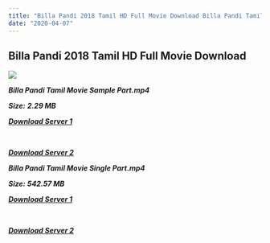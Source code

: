```yaml
---
title: "Billa Pandi 2018 Tamil HD Full Movie Download Billa Pandi Tamil HD Movie Download"
date: "2020-04-07"
---
```


## Billa Pandi 2018 Tamil HD Full Movie Download 

![](https://images.moviebuff.com/4bbba8cb-4dfb-4eb5-bb06-6b5912525bb1?w=1000)

**_Billa Pandi Tamil Movie Sample Part.mp4_**

**_Size:_** **_2.29 MB_**

**_[Download Server 1](http://n.wetransfer.vip/files/Tamil{dd491190c7c44e72d5bc6265d8d28d52dc406d5dbea1734fee0f652b09d71bf7}20Movies/Tamil{dd491190c7c44e72d5bc6265d8d28d52dc406d5dbea1734fee0f652b09d71bf7}202018{dd491190c7c44e72d5bc6265d8d28d52dc406d5dbea1734fee0f652b09d71bf7}20Movies/{dd491190c7c44e72d5bc6265d8d28d52dc406d5dbea1734fee0f652b09d71bf7}20Billa{dd491190c7c44e72d5bc6265d8d28d52dc406d5dbea1734fee0f652b09d71bf7}20Pandi{dd491190c7c44e72d5bc6265d8d28d52dc406d5dbea1734fee0f652b09d71bf7}20(2018){dd491190c7c44e72d5bc6265d8d28d52dc406d5dbea1734fee0f652b09d71bf7}20/{dd491190c7c44e72d5bc6265d8d28d52dc406d5dbea1734fee0f652b09d71bf7}20Billa{dd491190c7c44e72d5bc6265d8d28d52dc406d5dbea1734fee0f652b09d71bf7}20Pandi{dd491190c7c44e72d5bc6265d8d28d52dc406d5dbea1734fee0f652b09d71bf7}20(2018){dd491190c7c44e72d5bc6265d8d28d52dc406d5dbea1734fee0f652b09d71bf7}20Proper{dd491190c7c44e72d5bc6265d8d28d52dc406d5dbea1734fee0f652b09d71bf7}20HDRip/Billa{dd491190c7c44e72d5bc6265d8d28d52dc406d5dbea1734fee0f652b09d71bf7}20Pandi{dd491190c7c44e72d5bc6265d8d28d52dc406d5dbea1734fee0f652b09d71bf7}20(2018){dd491190c7c44e72d5bc6265d8d28d52dc406d5dbea1734fee0f652b09d71bf7}20Sample{dd491190c7c44e72d5bc6265d8d28d52dc406d5dbea1734fee0f652b09d71bf7}20(640x360).mp4)_**

**_[  
](http://n.wetransfer.vip/files/Tamil{dd491190c7c44e72d5bc6265d8d28d52dc406d5dbea1734fee0f652b09d71bf7}20Movies/Tamil{dd491190c7c44e72d5bc6265d8d28d52dc406d5dbea1734fee0f652b09d71bf7}202018{dd491190c7c44e72d5bc6265d8d28d52dc406d5dbea1734fee0f652b09d71bf7}20Movies/{dd491190c7c44e72d5bc6265d8d28d52dc406d5dbea1734fee0f652b09d71bf7}20Billa{dd491190c7c44e72d5bc6265d8d28d52dc406d5dbea1734fee0f652b09d71bf7}20Pandi{dd491190c7c44e72d5bc6265d8d28d52dc406d5dbea1734fee0f652b09d71bf7}20(2018){dd491190c7c44e72d5bc6265d8d28d52dc406d5dbea1734fee0f652b09d71bf7}20/{dd491190c7c44e72d5bc6265d8d28d52dc406d5dbea1734fee0f652b09d71bf7}20Billa{dd491190c7c44e72d5bc6265d8d28d52dc406d5dbea1734fee0f652b09d71bf7}20Pandi{dd491190c7c44e72d5bc6265d8d28d52dc406d5dbea1734fee0f652b09d71bf7}20(2018){dd491190c7c44e72d5bc6265d8d28d52dc406d5dbea1734fee0f652b09d71bf7}20Proper{dd491190c7c44e72d5bc6265d8d28d52dc406d5dbea1734fee0f652b09d71bf7}20HDRip/Billa{dd491190c7c44e72d5bc6265d8d28d52dc406d5dbea1734fee0f652b09d71bf7}20Pandi{dd491190c7c44e72d5bc6265d8d28d52dc406d5dbea1734fee0f652b09d71bf7}20(2018){dd491190c7c44e72d5bc6265d8d28d52dc406d5dbea1734fee0f652b09d71bf7}20Sample{dd491190c7c44e72d5bc6265d8d28d52dc406d5dbea1734fee0f652b09d71bf7}20(640x360).mp4)_**

**_[Download Server 2](http://n.wetransfer.vip/files/Tamil{dd491190c7c44e72d5bc6265d8d28d52dc406d5dbea1734fee0f652b09d71bf7}20Movies/Tamil{dd491190c7c44e72d5bc6265d8d28d52dc406d5dbea1734fee0f652b09d71bf7}202018{dd491190c7c44e72d5bc6265d8d28d52dc406d5dbea1734fee0f652b09d71bf7}20Movies/{dd491190c7c44e72d5bc6265d8d28d52dc406d5dbea1734fee0f652b09d71bf7}20Billa{dd491190c7c44e72d5bc6265d8d28d52dc406d5dbea1734fee0f652b09d71bf7}20Pandi{dd491190c7c44e72d5bc6265d8d28d52dc406d5dbea1734fee0f652b09d71bf7}20(2018){dd491190c7c44e72d5bc6265d8d28d52dc406d5dbea1734fee0f652b09d71bf7}20/{dd491190c7c44e72d5bc6265d8d28d52dc406d5dbea1734fee0f652b09d71bf7}20Billa{dd491190c7c44e72d5bc6265d8d28d52dc406d5dbea1734fee0f652b09d71bf7}20Pandi{dd491190c7c44e72d5bc6265d8d28d52dc406d5dbea1734fee0f652b09d71bf7}20(2018){dd491190c7c44e72d5bc6265d8d28d52dc406d5dbea1734fee0f652b09d71bf7}20Proper{dd491190c7c44e72d5bc6265d8d28d52dc406d5dbea1734fee0f652b09d71bf7}20HDRip/Billa{dd491190c7c44e72d5bc6265d8d28d52dc406d5dbea1734fee0f652b09d71bf7}20Pandi{dd491190c7c44e72d5bc6265d8d28d52dc406d5dbea1734fee0f652b09d71bf7}20(2018){dd491190c7c44e72d5bc6265d8d28d52dc406d5dbea1734fee0f652b09d71bf7}20Sample{dd491190c7c44e72d5bc6265d8d28d52dc406d5dbea1734fee0f652b09d71bf7}20(640x360).mp4)_**

**_Billa Pandi Tamil Movie Single Part.mp4_**

**_Size:_** **_542.57 MB_**

**_[Download Server 1](http://n.wetransfer.vip/files/Tamil{dd491190c7c44e72d5bc6265d8d28d52dc406d5dbea1734fee0f652b09d71bf7}20Movies/Tamil{dd491190c7c44e72d5bc6265d8d28d52dc406d5dbea1734fee0f652b09d71bf7}202018{dd491190c7c44e72d5bc6265d8d28d52dc406d5dbea1734fee0f652b09d71bf7}20Movies/{dd491190c7c44e72d5bc6265d8d28d52dc406d5dbea1734fee0f652b09d71bf7}20Billa{dd491190c7c44e72d5bc6265d8d28d52dc406d5dbea1734fee0f652b09d71bf7}20Pandi{dd491190c7c44e72d5bc6265d8d28d52dc406d5dbea1734fee0f652b09d71bf7}20(2018){dd491190c7c44e72d5bc6265d8d28d52dc406d5dbea1734fee0f652b09d71bf7}20/{dd491190c7c44e72d5bc6265d8d28d52dc406d5dbea1734fee0f652b09d71bf7}20Billa{dd491190c7c44e72d5bc6265d8d28d52dc406d5dbea1734fee0f652b09d71bf7}20Pandi{dd491190c7c44e72d5bc6265d8d28d52dc406d5dbea1734fee0f652b09d71bf7}20(2018){dd491190c7c44e72d5bc6265d8d28d52dc406d5dbea1734fee0f652b09d71bf7}20Proper{dd491190c7c44e72d5bc6265d8d28d52dc406d5dbea1734fee0f652b09d71bf7}20HDRip/Billa{dd491190c7c44e72d5bc6265d8d28d52dc406d5dbea1734fee0f652b09d71bf7}20Pandi{dd491190c7c44e72d5bc6265d8d28d52dc406d5dbea1734fee0f652b09d71bf7}20(2018){dd491190c7c44e72d5bc6265d8d28d52dc406d5dbea1734fee0f652b09d71bf7}20Single{dd491190c7c44e72d5bc6265d8d28d52dc406d5dbea1734fee0f652b09d71bf7}20Part{dd491190c7c44e72d5bc6265d8d28d52dc406d5dbea1734fee0f652b09d71bf7}20(640x360).mp4)_**

**_[  
](http://n.wetransfer.vip/files/Tamil{dd491190c7c44e72d5bc6265d8d28d52dc406d5dbea1734fee0f652b09d71bf7}20Movies/Tamil{dd491190c7c44e72d5bc6265d8d28d52dc406d5dbea1734fee0f652b09d71bf7}202018{dd491190c7c44e72d5bc6265d8d28d52dc406d5dbea1734fee0f652b09d71bf7}20Movies/{dd491190c7c44e72d5bc6265d8d28d52dc406d5dbea1734fee0f652b09d71bf7}20Billa{dd491190c7c44e72d5bc6265d8d28d52dc406d5dbea1734fee0f652b09d71bf7}20Pandi{dd491190c7c44e72d5bc6265d8d28d52dc406d5dbea1734fee0f652b09d71bf7}20(2018){dd491190c7c44e72d5bc6265d8d28d52dc406d5dbea1734fee0f652b09d71bf7}20/{dd491190c7c44e72d5bc6265d8d28d52dc406d5dbea1734fee0f652b09d71bf7}20Billa{dd491190c7c44e72d5bc6265d8d28d52dc406d5dbea1734fee0f652b09d71bf7}20Pandi{dd491190c7c44e72d5bc6265d8d28d52dc406d5dbea1734fee0f652b09d71bf7}20(2018){dd491190c7c44e72d5bc6265d8d28d52dc406d5dbea1734fee0f652b09d71bf7}20Proper{dd491190c7c44e72d5bc6265d8d28d52dc406d5dbea1734fee0f652b09d71bf7}20HDRip/Billa{dd491190c7c44e72d5bc6265d8d28d52dc406d5dbea1734fee0f652b09d71bf7}20Pandi{dd491190c7c44e72d5bc6265d8d28d52dc406d5dbea1734fee0f652b09d71bf7}20(2018){dd491190c7c44e72d5bc6265d8d28d52dc406d5dbea1734fee0f652b09d71bf7}20Single{dd491190c7c44e72d5bc6265d8d28d52dc406d5dbea1734fee0f652b09d71bf7}20Part{dd491190c7c44e72d5bc6265d8d28d52dc406d5dbea1734fee0f652b09d71bf7}20(640x360).mp4)_**

**_[Download Server 2](http://n.wetransfer.vip/files/Tamil{dd491190c7c44e72d5bc6265d8d28d52dc406d5dbea1734fee0f652b09d71bf7}20Movies/Tamil{dd491190c7c44e72d5bc6265d8d28d52dc406d5dbea1734fee0f652b09d71bf7}202018{dd491190c7c44e72d5bc6265d8d28d52dc406d5dbea1734fee0f652b09d71bf7}20Movies/{dd491190c7c44e72d5bc6265d8d28d52dc406d5dbea1734fee0f652b09d71bf7}20Billa{dd491190c7c44e72d5bc6265d8d28d52dc406d5dbea1734fee0f652b09d71bf7}20Pandi{dd491190c7c44e72d5bc6265d8d28d52dc406d5dbea1734fee0f652b09d71bf7}20(2018){dd491190c7c44e72d5bc6265d8d28d52dc406d5dbea1734fee0f652b09d71bf7}20/{dd491190c7c44e72d5bc6265d8d28d52dc406d5dbea1734fee0f652b09d71bf7}20Billa{dd491190c7c44e72d5bc6265d8d28d52dc406d5dbea1734fee0f652b09d71bf7}20Pandi{dd491190c7c44e72d5bc6265d8d28d52dc406d5dbea1734fee0f652b09d71bf7}20(2018){dd491190c7c44e72d5bc6265d8d28d52dc406d5dbea1734fee0f652b09d71bf7}20Proper{dd491190c7c44e72d5bc6265d8d28d52dc406d5dbea1734fee0f652b09d71bf7}20HDRip/Billa{dd491190c7c44e72d5bc6265d8d28d52dc406d5dbea1734fee0f652b09d71bf7}20Pandi{dd491190c7c44e72d5bc6265d8d28d52dc406d5dbea1734fee0f652b09d71bf7}20(2018){dd491190c7c44e72d5bc6265d8d28d52dc406d5dbea1734fee0f652b09d71bf7}20Single{dd491190c7c44e72d5bc6265d8d28d52dc406d5dbea1734fee0f652b09d71bf7}20Part{dd491190c7c44e72d5bc6265d8d28d52dc406d5dbea1734fee0f652b09d71bf7}20(640x360).mp4)_**
